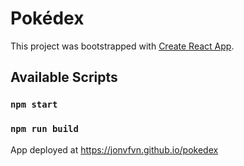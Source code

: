 # Pokédex

This project was bootstrapped with [Create React App](https://github.com/facebook/create-react-app).

## Available Scripts

### `npm start`
### `npm run build`

App deployed at https://jonvfvn.github.io/pokedex
